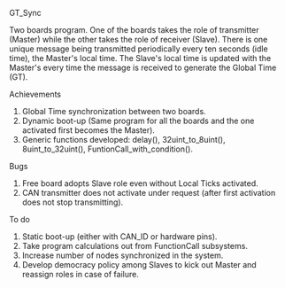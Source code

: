 GT_Sync

Two boards program. One of the boards takes the role of transmitter (Master) while the other takes the role of receiver (Slave).
There is one unique message being transmitted periodically every ten seconds (idle time), the Master's local time. The Slave's
local time is updated with the Master's every time the message is received to generate the Global Time (GT).

Achievements
 1. Global Time synchronization between two boards.
 2. Dynamic boot-up (Same program for all the boards and the one activated first becomes the Master).
 3. Generic functions developed: delay(), 32uint_to_8uint(), 8uint_to_32uint(), FuntionCall_with_condition().

Bugs
 1. Free board adopts Slave role even without Local Ticks activated.
 2. CAN transmitter does not activate under request (after first activation does not stop transmitting).

To do
 1. Static boot-up (either with CAN_ID or hardware pins).
 2. Take program calculations out from FunctionCall subsystems.
 3. Increase number of nodes synchronized in the system.
 4. Develop democracy policy among Slaves to kick out Master and reassign roles in case of failure.
